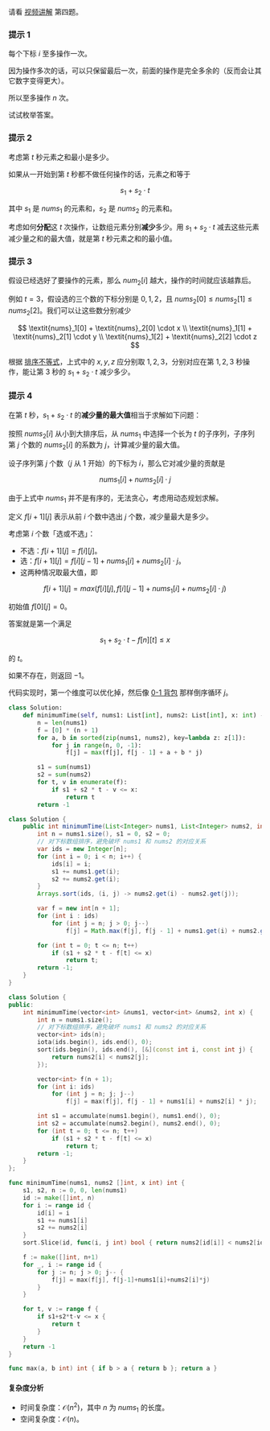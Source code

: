 请看 [视频讲解](https://www.bilibili.com/video/BV1bV4y1e72v/) 第四题。

### 提示 1

每个下标 $i$ 至多操作一次。

因为操作多次的话，可以只保留最后一次，前面的操作是完全多余的（反而会让其它数字变得更大）。

所以至多操作 $n$ 次。

试试枚举答案。

### 提示 2

考虑第 $t$ 秒元素之和最小是多少。

如果从一开始到第 $t$ 秒都不做任何操作的话，元素之和等于

$$
s_1 + s_2\cdot t
$$

其中 $s_1$ 是 $\textit{nums}_1$ 的元素和，$s_2$ 是 $\textit{nums}_2$ 的元素和。

考虑如何**分配**这 $t$ 次操作，让数组元素分别**减少**多少。用 $s_1 + s_2\cdot t$ 减去这些元素减少量之和的最大值，就是第 $t$ 秒元素之和的最小值。

### 提示 3

假设已经选好了要操作的元素，那么 $\textit{num}_2[i]$ 越大，操作的时间就应该越靠后。

例如 $t=3$，假设选的三个数的下标分别是 $0,1,2$，且 $\textit{nums}_2[0]\le\textit{nums}_2[1]\le\textit{nums}_2[2]$。我们可以让这些数分别减少

$$
\textit{nums}_1[0] + \textit{nums}_2[0] \cdot x \\
\textit{nums}_1[1] + \textit{nums}_2[1] \cdot y \\
\textit{nums}_1[2] + \textit{nums}_2[2] \cdot z
$$

根据 [排序不等式](https://baike.baidu.com/item/%E6%8E%92%E5%BA%8F%E4%B8%8D%E7%AD%89%E5%BC%8F/7775728)，上式中的 $x,y,z$ 应分别取 $1,2,3$，分别对应在第 $1,2,3$ 秒操作，能让第 $3$ 秒的 $s_1 + s_2\cdot t$ 减少多少。

### 提示 4

在第 $t$ 秒，$s_1 + s_2\cdot t$ 的**减少量的最大值**相当于求解如下问题：

按照 $\textit{nums}_2[i]$ 从小到大排序后，从 $\textit{nums}_1$ 中选择一个长为 $t$ 的子序列，子序列第 $j$ 个数的 $\textit{nums}_2[i]$ 的系数为 $j$，计算减少量的最大值。

设子序列第 $j$ 个数（$j$ 从 $1$ 开始）的下标为 $i$，那么它对减少量的贡献是

$$
\textit{nums}_1[i] + \textit{nums}_2[i] \cdot j
$$

由于上式中 $\textit{nums}_1$ 并不是有序的，无法贪心，考虑用动态规划求解。

定义 $f[i+1][j]$ 表示从前 $i$ 个数中选出 $j$ 个数，减少量最大是多少。

考虑第 $i$ 个数「选或不选」：

- 不选：$f[i+1][j] = f[i][j]$。
- 选：$f[i+1][j] = f[i][j-1] + \textit{nums}_1[i] + \textit{nums}_2[i] \cdot j$。
- 这两种情况取最大值，即

$$
f[i+1][j] = max(f[i][j], f[i][j-1] + \textit{nums}_1[i] + \textit{nums}_2[i] \cdot j)
$$

初始值 $f[0][j]=0$。

答案就是第一个满足

$$
s_1 + s_2\cdot t - f[n][t] \le x
$$

的 $t$。

如果不存在，则返回 $-1$。

代码实现时，第一个维度可以优化掉，然后像 [0-1 背包](https://www.bilibili.com/video/BV16Y411v7Y6/) 那样倒序循环 $j$。

```py [sol-Python3]
class Solution:
    def minimumTime(self, nums1: List[int], nums2: List[int], x: int) -> int:
        n = len(nums1)
        f = [0] * (n + 1)
        for a, b in sorted(zip(nums1, nums2), key=lambda z: z[1]):
            for j in range(n, 0, -1):
                f[j] = max(f[j], f[j - 1] + a + b * j)

        s1 = sum(nums1)
        s2 = sum(nums2)
        for t, v in enumerate(f):
            if s1 + s2 * t - v <= x:
                return t
        return -1
```

```java [sol-Java]
class Solution {
    public int minimumTime(List<Integer> nums1, List<Integer> nums2, int x) {
        int n = nums1.size(), s1 = 0, s2 = 0;
        // 对下标数组排序，避免破坏 nums1 和 nums2 的对应关系
        var ids = new Integer[n];
        for (int i = 0; i < n; i++) {
            ids[i] = i;
            s1 += nums1.get(i);
            s2 += nums2.get(i);
        }
        Arrays.sort(ids, (i, j) -> nums2.get(i) - nums2.get(j));

        var f = new int[n + 1];
        for (int i : ids)
            for (int j = n; j > 0; j--)
                f[j] = Math.max(f[j], f[j - 1] + nums1.get(i) + nums2.get(i) * j);

        for (int t = 0; t <= n; t++)
            if (s1 + s2 * t - f[t] <= x)
                return t;
        return -1;
    }
}
```

```cpp [sol-C++]
class Solution {
public:
    int minimumTime(vector<int> &nums1, vector<int> &nums2, int x) {
        int n = nums1.size();
        // 对下标数组排序，避免破坏 nums1 和 nums2 的对应关系
        vector<int> ids(n);
        iota(ids.begin(), ids.end(), 0);
        sort(ids.begin(), ids.end(), [&](const int i, const int j) {
            return nums2[i] < nums2[j];
        });

        vector<int> f(n + 1);
        for (int i: ids)
            for (int j = n; j; j--)
                f[j] = max(f[j], f[j - 1] + nums1[i] + nums2[i] * j);

        int s1 = accumulate(nums1.begin(), nums1.end(), 0);
        int s2 = accumulate(nums2.begin(), nums2.end(), 0);
        for (int t = 0; t <= n; t++)
            if (s1 + s2 * t - f[t] <= x)
                return t;
        return -1;
    }
};
```

```go [sol-Go]
func minimumTime(nums1, nums2 []int, x int) int {
	s1, s2, n := 0, 0, len(nums1)
	id := make([]int, n)
	for i := range id {
		id[i] = i
		s1 += nums1[i]
		s2 += nums2[i]
	}
	sort.Slice(id, func(i, j int) bool { return nums2[id[i]] < nums2[id[j]] })

	f := make([]int, n+1)
	for _, i := range id {
		for j := n; j > 0; j-- {
			f[j] = max(f[j], f[j-1]+nums1[i]+nums2[i]*j)
		}
	}

	for t, v := range f {
		if s1+s2*t-v <= x {
			return t
		}
	}
	return -1
}

func max(a, b int) int { if b > a { return b }; return a }
```

#### 复杂度分析

- 时间复杂度：$\mathcal{O}(n^2)$，其中 $n$ 为 $\textit{nums}_1$ 的长度。
- 空间复杂度：$\mathcal{O}(n)$。
